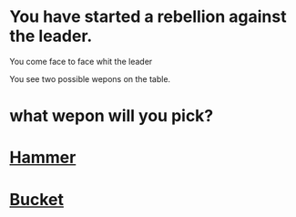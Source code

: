 # You have started a rebellion against the leader.

You come face to face whit the leader 

You see two possible wepons on the table. 

# what wepon will you pick? 

# [Hammer](hammer.md)
# [Bucket](bucket.md)